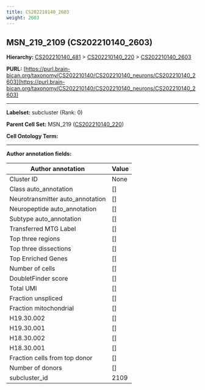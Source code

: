 ```yaml
---
title: CS202210140_2603
weight: 2603
---
```

## MSN_219_2109 (CS202210140_2603)
<b>Hierarchy: </b>
[CS202210140_481](../CS202210140_481) >
[CS202210140_220](../CS202210140_220) >
[CS202210140_2603](../CS202210140_2603)

**PURL:** [https://purl.brain-bican.org/taxonomy/CS202210140/CS202210140_neurons/CS202210140_2603](https://purl.brain-bican.org/taxonomy/CS202210140/CS202210140_neurons/CS202210140_2603)

---


**Labelset:** subcluster (Rank: 0)

**Parent Cell Set:** MSN_219 ([CS202210140_220](../CS202210140_220))



**Cell Ontology Term:** 

[MARKER GENES.]: #


---

[TRANSFERRED ANNOTATIONS.]: #


[AUTHOR ANNOTATION FIELDS.]: #


**Author annotation fields:**

| Author annotation | Value |
|-------------------|-------|
|Cluster ID|None|
|Class auto_annotation|[]|
|Neurotransmitter auto_annotation|[]|
|Neuropeptide auto_annotation|[]|
|Subtype auto_annotation|[]|
|Transferred MTG Label|[]|
|Top three regions|[]|
|Top three dissections|[]|
|Top Enriched Genes|[]|
|Number of cells|[]|
|DoubletFinder score|[]|
|Total UMI|[]|
|Fraction unspliced|[]|
|Fraction mitochondrial|[]|
|H19.30.002|[]|
|H19.30.001|[]|
|H18.30.002|[]|
|H18.30.001|[]|
|Fraction cells from top donor|[]|
|Number of donors|[]|
|subcluster_id|2109|
